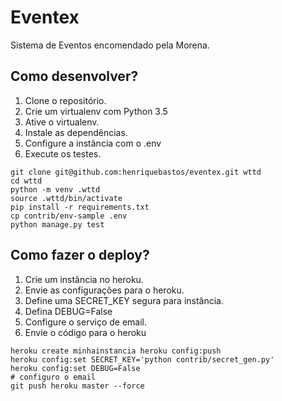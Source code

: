 # Eventex

Sistema de Eventos encomendado pela Morena.

## Como desenvolver?

1.	Clone o repositório.
2.	Crie um virtualenv com Python 3.5
3.	Ative o virtualenv.
4.	Instale as dependências.
5.	Configure a instância com o .env
6.	Execute os testes.

```console
git clone git@github.com:henriquebastos/eventex.git wttd
cd wttd
python -m venv .wttd
source .wttd/bin/activate
pip install -r requirements.txt
cp contrib/env-sample .env
python manage.py test
```

## Como fazer o deploy?

1.	Crie um instância no heroku.
2.	Envie as configurações para o heroku.
3.	Define uma SECRET_KEY segura para instância.
4.	Defina DEBUG=False
5.	Configure o serviço de email.
6.	Envie o código para o heroku

```console
heroku create minhainstancia heroku config:push
heroku config:set SECRET_KEY='python contrib/secret_gen.py'
heroku config:set DEBUG=False
# configuro o email
git push heroku master --force
```